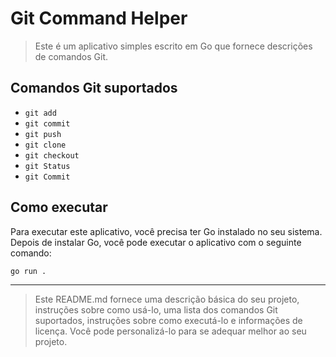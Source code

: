 # Git Command Helper

>Este é um aplicativo simples escrito em Go que fornece descrições de comandos Git.


## Comandos Git suportados

- `git add`
- `git commit`
- `git push`
- `git clone`
- `git checkout`
- `git Status`
- `git Commit`

## Como executar

Para executar este aplicativo, você precisa ter Go instalado no seu sistema. Depois de instalar Go, você pode executar o aplicativo com o seguinte comando:

```bash
go run .
```
----
>Este README.md fornece uma descrição básica do seu projeto, instruções sobre como usá-lo, uma lista dos comandos Git suportados, instruções sobre como executá-lo e informações de licença. Você pode personalizá-lo para se adequar melhor ao seu projeto.